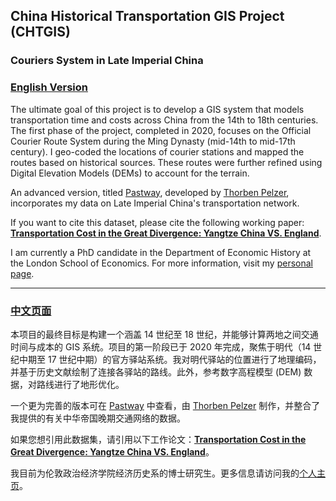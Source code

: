 ## China Historical Transportation GIS Project (CHTGIS)
### Couriers System in Late Imperial China  

### [English Version](https://ruoranc.github.io/Mingroutes/index_en.html)  

The ultimate goal of this project is to develop a GIS system that models transportation time and costs across China from the 14th to 18th centuries. The first phase of the project, completed in 2020, focuses on the Official Courier Route System during the Ming Dynasty (mid-14th to mid-17th century). I geo-coded the locations of courier stations and mapped the routes based on historical sources. These routes were further refined using Digital Elevation Models (DEMs) to account for the terrain.  

An advanced version, titled [Pastway](https://turban.shinyapps.io/PASTWAY/), developed by [Thorben Pelzer](https://tp451.github.io/), incorporates my data on Late Imperial China's transportation network.  

If you want to cite this dataset, please cite the following working paper: [**Transportation Cost in the Great Divergence: Yangtze China VS. England**](https://www.lse.ac.uk/Economic-History/Assets/Documents/WorkingPapers/Economic-History/2024/WP371.pdf).  

I am currently a PhD candidate in the Department of Economic History at the London School of Economics. For more information, visit my [personal page](https://ruoranc.github.io/website/).  

---

### [中文页面](https://ruoranc.github.io/Mingroutes/index.html)  

本项目的最终目标是构建一个涵盖 14 世纪至 18 世纪，并能够计算两地之间交通时间与成本的 GIS 系统。项目的第一阶段已于 2020 年完成，聚焦于明代（14 世纪中期至 17 世纪中期）的官方驿站系统。我对明代驿站的位置进行了地理编码，并基于历史文献绘制了连接各驿站的路线。此外，参考数字高程模型 (DEM) 数据，对路线进行了地形优化。  

一个更为完善的版本可在 [Pastway](https://turban.shinyapps.io/PASTWAY/) 中查看，由 [Thorben Pelzer](https://tp451.github.io/) 制作，并整合了我提供的有关中华帝国晚期交通网络的数据。  

如果您想引用此数据集，请引用以下工作论文：[**Transportation Cost in the Great Divergence: Yangtze China VS. England**](https://www.lse.ac.uk/Economic-History/Assets/Documents/WorkingPapers/Economic-History/2024/WP371.pdf)。  

我目前为伦敦政治经济学院经济历史系的博士研究生。更多信息请访问我的[个人主页](https://ruoranc.github.io/website/)。  
